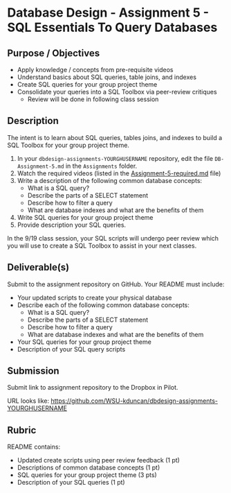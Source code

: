# Database Design - Assignment 5 - SQL Essentials To Query Databases

## Purpose / Objectives

- Apply knowledge / concepts from pre-requisite videos
- Understand basics about SQL queries, table joins, and indexes
- Create SQL queries for your group project theme
- Consolidate your queries into a SQL Toolbox via peer-review critiques
	- Review will be done in following class session

## Description

The intent is to learn about SQL queries, tables joins, and indexes to build a SQL Toolbox for your group project theme.

1. In your `dbdesign-assignments-YOURGHUSERNAME` repository, edit the file `DB-Assignment-5.md` in the `Assignments` folder.
2. Watch the required videos (listed in the [Assignment-5-required.md](Assignment-5-required.md) file)
3. Write a description of the following common database concepts:
	- What is a SQL query?
	- Describe the parts of a SELECT statement
	- Describe how to filter a query
	- What are database indexes and what are the benefits of them
4. Write SQL queries for your group project theme
5. Provide description your SQL queries.

In the 9/19 class session, your SQL scripts will undergo peer review which you will use to create a SQL Toolbox to assist in your next classes.

## Deliverable(s)

Submit to the assignment repository on GitHub.  Your README must include:

- Your updated scripts to create your physical database
- Describe each of the following common database concepts:
	- What is a SQL query?
	- Describe the parts of a SELECT statement
	- Describe how to filter a query
	- What are database indexes and what are the benefits of them
- Your SQL queries for your group project theme
- Description of your SQL query scripts

## Submission

Submit link to assignment repository to the Dropbox in Pilot. 

URL looks like: https://github.com/WSU-kduncan/dbdesign-assignments-YOURGHUSERNAME

## Rubric

README contains:
- Updated create scripts using peer review feedback (1 pt)
- Descriptions of common database concepts (1 pt)
- SQL queries for your group project theme (3 pts)
- Description of your SQL queries (1 pt)
